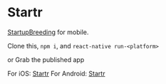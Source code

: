 # Startr

[StartupBreeding](startupbreeding.com) for mobile.


Clone this, `npm i`, and `react-native run-<platform>`

or Grab the published app

For iOS: [Startr](https://getexponent.com/@community/startr)
For Android: [Startr](https://play.google.com/store/apps/details?id=com.startr)
